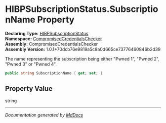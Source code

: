 ﻿<!--  
  <auto-generated>   
    The contents of this file were generated by a tool.  
    Changes to this file may be list if the file is regenerated  
  </auto-generated>   
-->

# HIBPSubscriptionStatus.SubscriptionName Property

**Declaring Type:** [HIBPSubscriptionStatus](../index.md)  
**Namespace:** [CompromisedCredentialsChecker](../../index.md)  
**Assembly:** CompromisedCredentialsChecker  
**Assembly Version:** 1.0.1+70dcb76e9819a5c8a0d665ce73776460846b2d39

The name representing the subscription being either "Pwned 1", "Pwned 2", "Pwned 3" or "Pwned 4".

```csharp
public string SubscriptionName { get; set; }
```

## Property Value

string

___

*Documentation generated by [MdDocs](https://github.com/ap0llo/mddocs)*
